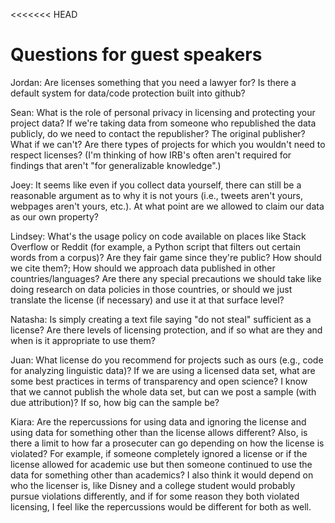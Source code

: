 <<<<<<< HEAD
# Questions for guest speakers

Jordan: Are licenses something that you need a lawyer for? Is there a default system for data/code protection built into github?

Sean: What is the role of personal privacy in licensing and protecting your project data?
      If we're taking data from someone who republished the data publicly, do we need to contact the republisher? The original publisher? What if we can't?
      Are there types of projects for which you wouldn't need to respect licenses? (I'm thinking of how IRB's often aren't required for findings that aren't "for generalizable knowledge".)

Joey: It seems like even if you collect data yourself, there can still be a reasonable argument as to why it is not yours (i.e., tweets aren't yours, webpages aren't yours, etc.). At what point are we allowed to claim our data as our own property?  
  
Lindsey: What's the usage policy on code available on places like Stack Overflow or Reddit (for example, a Python script that filters out certain words from a corpus)? Are they fair game since they're public? How should we cite them?; 
How should we approach data published in other countries/languages? Are there any special precautions we should take like doing research on data policies in those countries, or should we just translate the license (if necessary) and use it at that surface level?

Natasha: Is simply creating a text file saying "do not steal" sufficient as a license? Are there levels of licensing protection, and if so what are they and when is it appropriate to use them?

Juan: What license do you recommend for projects such as ours (e.g., code for analyzing linguistic data)? If we are using a licensed data set, what are some best practices in terms of transparency and open science? I know that we cannot publish the whole data set, but can we post a sample (with due attribution)? If so, how big can the sample be?  

Kiara: Are the repercussions for using data and ignoring the license and using data for something other than the license allows different? Also, is there a limit to how far a prosecuter can go depending on how the license is violated? For example, if someone completely ignored a license or if the license allowed for academic use but then someone continued to use the data for something other than academics? I also think it would depend on who the licenser is, like Disney and a college student would probably pursue violations differently, and if for some reason they both violated licensing, I feel like the repercussions would be different for both as well.

